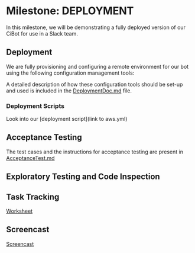 # Milestone: DEPLOYMENT

In this milestone, we will be demonstrating a fully deployed version of our CiBot for use in a Slack team.

## Deployment

We are fully provisioning and configuring a remote environment for our bot using the following configuration management tools:

A detailed description of how these configuration tools should be set-up and used is included in the [DeploymentDoc.md](DeploymentDoc.md) file.
 
### Deployment Scripts

Look into our [deployment script](link to aws.yml)

## Acceptance Testing
The test cases and the instructions for acceptance testing are present in [AcceptanceTest.md](AcceptanceTest.md)

## Exploratory Testing and Code Inspection

## Task Tracking

[Worksheet](WORKSHEET.md)

## Screencast

[Screencast]()
